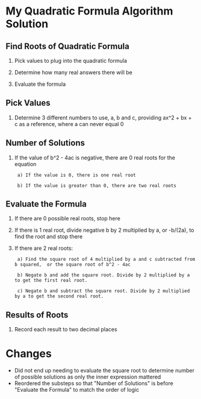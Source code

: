 # My Quadratic Formula Algorithm Solution


## Find Roots of Quadratic Formula
1) Pick values to plug into the quadratic formula

2) Determine how many real answers there will be

3) Evaluate the formula

## Pick Values
1) Determine 3 different numbers to use, a, b and c, providing ax^2 + bx + c as a reference, where a can never equal 0

## Number of Solutions
1) If the value of b^2 - 4ac is negative, there are 0 real roots for the equation

    	a) If the value is 0, there is one real root

    	b) If the value is greater than 0, there are two real roots

## Evaluate the Formula
1) If there are 0 possible real roots, stop here

2) If there is 1 real root, divide negative b by 2 multiplied by a, or -b/(2a), to find the root and stop there

3) If there are 2 real roots:  

        a) Find the square root of 4 multiplied by a and c subtracted from b squared,  or the square root of b^2 - 4ac  

        b) Negate b and add the square root. Divide by 2 multiplied by a to get the first real root.  

    	c) Negate b and subtract the square root. Divide by 2 multiplied by a to get the second real root.  

## Results of Roots
1) Record each result to two decimal places

# Changes
- Did not end up needing to evaluate the square root to determine number of possible solutions as only the inner expression mattered
- Reordered the substeps so that "Number of Solutions" is before "Evaluate the Formula" to match the order of logic